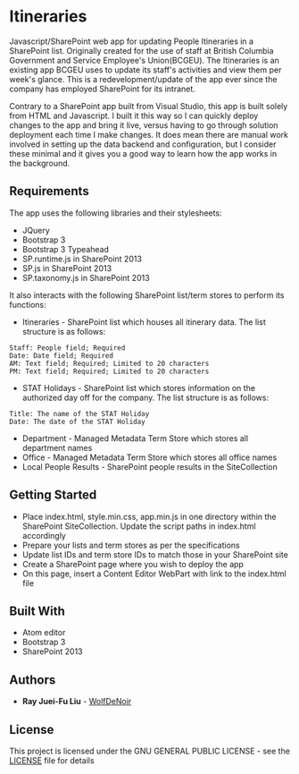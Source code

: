 # Itineraries
Javascript/SharePoint web app for updating People Itineraries in a SharePoint list. Originally created for the use of staff at British Columbia Government and Service Employee's Union(BCGEU). The Itineraries is an existing app BCGEU uses to update its staff's activities and view them per week's glance. This is a redevelopment/update of the app ever since the company has employed SharePoint for its intranet.

Contrary to a SharePoint app built from Visual Studio, this app is built solely from HTML and Javascript. I built it this way so I can quickly deploy changes to the app and bring it live, versus having to go through solution deployment each time I make changes. It does mean there are manual work involved in setting up the data backend and configuration, but I consider these minimal and it gives you a good way to learn how the app works in the background.

## Requirements
The app uses the following libraries and their stylesheets:
* JQuery
* Bootstrap 3
* Bootstrap 3 Typeahead
* SP.runtime.js in SharePoint 2013
* SP.js in SharePoint 2013
* SP.taxonomy.js in SharePoint 2013

It also interacts with the following SharePoint list/term stores to perform its functions:
* Itineraries - SharePoint list which houses all itinerary data. The list structure is as follows:
```
Staff: People field; Required
Date: Date field; Required
AM: Text field; Required; Limited to 20 characters
PM: Text field; Required; Limited to 20 characters
```
* STAT Holidays - SharePoint list which stores information on the authorized day off for the company. The list structure is as follows:
```
Title: The name of the STAT Holiday
Date: The date of the STAT Holiday
```
* Department - Managed Metadata Term Store which stores all department names
* Office - Managed Metadata Term Store which stores all office names
* Local People Results - SharePoint people results in the SiteCollection

## Getting Started

* Place index.html, style.min.css, app.min.js in one directory within the SharePoint SiteCollection. Update the script paths in index.html accordingly
* Prepare your lists and term stores as per the specifications
* Update list IDs and term store IDs to match those in your SharePoint site
* Create a SharePoint page where you wish to deploy the app
* On this page, insert a Content Editor WebPart with link to the index.html file

## Built With

* Atom editor
* Bootstrap 3
* SharePoint 2013

## Authors

* **Ray Juei-Fu Liu** - [WolfDeNoir](https://github.com/wolfdenoir)

## License

This project is licensed under the GNU GENERAL PUBLIC LICENSE - see the [LICENSE](LICENSE) file for details
